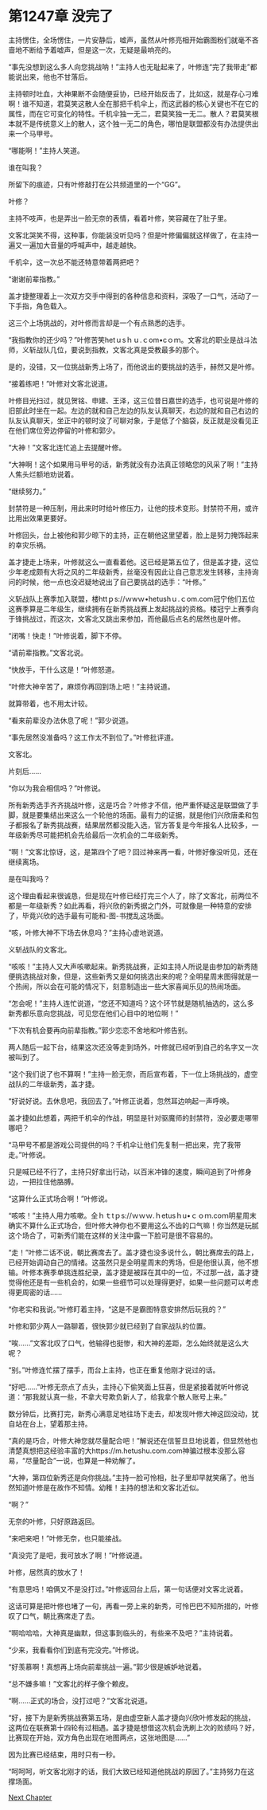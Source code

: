 # 第1247章 没完了

主持愣住，全场愣住，一片安静后，嘘声，虽然从叶修亮相开始霸图粉们就毫不吝啬地不断给予着嘘声，但是这一次，无疑是最响亮的。

“事先没想到这么多人向您挑战呐！”主持人也无耻起来了，叶修连“完了我带走”都能说出来，他也不甘落后。

主持顿时吐血，大神果断不会随便妥协，已经开始反击了，比如这，就是存心刁难啊！谁不知道，君莫笑这散人全在那把千机伞上，而这武器的核心关键也不在它的属性，而在它可变化的特性。千机伞独一无二，君莫笑独一无二。散人？君莫笑根本就不是传统意义上的散人，这个独一无二的角色，哪怕是联盟都没有办法提供出来一个马甲号。

“哪能啊！”主持人笑道。

谁在叫我？

所留下的痕迹，只有叶修敲打在公共频道里的一个“GG”。

叶修？

主持不吱声，也是弄出一脸无奈的表情，看着叶修，笑容藏在了肚子里。

文客北哭笑不得，这种事，你能装没听见吗？但是叶修偏偏就这样做了，在主持一遍又一遍加大音量的呼喊声中，越走越快。

千机伞，这一次总不能还特意带着两把吧？

“谢谢前辈指教。”

盖才捷整理着上一次双方交手中得到的各种信息和资料，深吸了一口气，活动了一下手指，角色载入。

这三个上场挑战的，对叶修而言却是一个有点熟悉的选手。

“我指教你的还少吗？”叶修苦笑hetｕsｈｕ.ｃom•cｏｍ。文客北的职业是战斗法师，义斩战队几位，要说到指教，文客北真是受教最多的那个。

是的，没错，又一位挑战新秀上场了，而他说出的要挑战的选手，赫然又是叶修。

“接着练吧！”叶修对文客北说道。

叶修目光扫过，就见贺铭、申建、王泽，这三位昔日嘉世的选手，也可说是叶修的旧部此时坐在一起。左边的就和自己左边的队友认真聊天，右边的就和自己右边的队友认真聊天，坐正中的顿时没了可聊对象，于是低了个脑袋，反正就是没看见正在他们席位旁边停留的叶修和郭少。

“大神！”文客北连忙追上去提醒叶修。

“大神啊！这个如果用马甲号的话，新秀就没有办法真正领略您的风采了啊！”主持人焦头烂额地劝说着。

“继续努力。”

封禁符是一种压制，用此来时时给叶修压力，让他的技术变形。封禁符不用，或许比用出效果更要好。

叶修回头，台上被他和郭少晾下的主持，正在朝他这里望着，脸上是努力掩饰起来的幸灾乐祸。

盖才捷走上场来，叶修就这么一直看着他。这已经是第五位了，但是盖才捷，这位少年老成颇有大将之风的二年级新秀，丝毫没有因此让自己意志发生转移，主持询问的时候，他一点也没迟疑地说出了自己要挑战的选手：“叶修。”

义斩战队上赛季加入联盟，楼httｐs://ｗwｗ•hetushｕ.ｃom.com冠宁他们五位这赛季算是二年级生，继续拥有在新秀挑战赛上发起挑战的资格。楼冠宁上赛季向于锋挑战过，而这次，文客北又跳出来参加，而他最后点名的居然也是叶修。

“闭嘴！快走！”叶修说着，脚下不停。

“请前辈指教。”文客北说。

“快放手，干什么这是！”叶修怒道。

“叶修大神辛苦了，麻烦你再回到场上吧！”主持说道。

就算带着，也不用太计较。

“看来前辈没办法休息了呢！”郭少说道。

“事先居然没准备吗？这工作太不到位了。”叶修批评道。

文客北。

片刻后……

“你以为我会相信吗？”叶修说。

所有新秀选手齐齐挑战叶修，这是巧合？叶修才不信，他严重怀疑这是联盟做了手脚，就是要集结出来这么一个轮他的场面。最有力的证据，就是他们兴欣唐柔和包子都报名了新秀挑战赛，结果居然都没能入选，官方答复是今年报名人比较多，一年级新秀尽可能把机会先给最后一次机会的二年级新秀。

“啊！”文客北惊讶，这，是第四个了吧？回过神来再一看，叶修好像没听见，还在继续离场。

是在叫我吗？

这个理由看起来很诚恳，但是现在叶修已经打完三个人了，除了文客北，前两位不都是一年级新秀？如此再看，将兴欣的新秀据之门外，可就像是一种特意的安排了，毕竟兴欣的选手最有可能和-图-书搅乱这场面。

“咳，叶修大神不下场去休息吗？”主持心虚地说道。

义斩战队的文客北。

“咳咳！”主持人又大声咳嗽起来。新秀挑战赛，正如主持人所说是由参加的新秀随便挑选挑战对象，但是，这些新秀又是如何挑选出来的呢？全明星周末图得就是一个热闹，所以会在可能的情况下，刻意制造出一些大家喜闻乐见的热闹场面。

“怎会呢！”主持人连忙说道，“您还不知道吗？这个环节就是随机抽选的，这么多新秀都乐意向您挑战，可见您在他们心目中的地位啊！”

“下次有机会要再向前辈指教。”郭少恋恋不舍地和叶修告别。

两人随后一起下台，结果这次还没等走到场外，叶修就已经听到自己的名字又一次被叫到了。

“这个我们说了也不算啊！”主持一脸无奈，而后宣布着，下一位上场挑战的，虚空战队的二年级新秀，盖才捷。

“好说好说。去休息吧，我回去了。”叶修正说着，忽然耳边响起一声呼唤。

盖才捷如此想着，两把千机伞的作战，明显是针对驱魔师的封禁符，没必要走哪带哪吧？

“马甲号不都是游戏公司提供的吗？千机伞让他们先复制一把出来，完了我带走。”叶修说。

只是喊已经不行了，主持只好拿出行动，以百米冲锋的速度，瞬间追到了叶修身边，一把拉住他胳膊。

“这算什么正式场合啊！”叶修说。

“咳咳！”主持人用力咳嗽。全ｈｔtｐs://ｗｗｗ.ｈetusｈu•ｃｏｍ.coｍ明星周末确实不算什么正式场合，但叶修大神你也不要用这么不齿的口气嘛！你当然是玩腻这个场合了，可新秀们能在这样的关注中露一下脸可是很不容易的。

“走！”叶修二话不说，朝比赛席去了。盖才捷也没多说什么，朝比赛席去的路上，已经开始调动自己的情绪。这虽然只是全明星周末的秀场，但是他很认真，他不想输。叶修本赛季单挑连胜纪录，盖才捷是被踩在其中的一位，不过那一战，盖才捷觉得他还是有一些机会的，如果一些细节可以处理得更好，如果一些问题可以考虑得更周密的话……

“你老实和我说。”叶修盯着主持，“这是不是霸图特意安排然后玩我的？”

叶修和郭少两人一路聊着，很快郭少就已经到了自家战队的位置。

“唉……”文客北叹了口气，他输得也挺惨，和大神的差距，怎么始终就是这么大呢？

“别。”叶修连忙摆了摆手，而台上主持，也正在重复他刚才说过的话。

“好吧……”叶修无奈点了点头，主持心下偷笑面上狂喜，但是紧接着就听叶修说道：“那我就认真一些，不拿大号欺负新人了，给我拿个散人账号上来。”

数分钟后，比赛打完，新秀心满意足地往场下走去，却发现叶修大神这回没动，犹自站在台上，望着那主持。

“真的是巧合，叶修大神您就尽量配合吧！”解说还在信誓旦旦地说着，但显然他也清楚真想把这经验丰富的大https://m.hetushu.com.com神骗过根本没那么容易，“尽量配合”一说，也算是一种劝解了。

“大神，第四位新秀还是向你挑战。”主持一脸可怜相，肚子里却早就笑痛了。他当然知道叶修是在故作不知情。幼稚！主持的想法和文客北近似。

“啊？”

无奈的叶修，只好原路返回。

“来吧来吧！”叶修无奈，也只能接战。

“真没完了是吧，我可放水了啊！”叶修说道。

叶修，居然真的放水了！

“有意思吗！咱俩又不是没打过。”叶修返回台上后，第一句话便对文客北说着。

这话可算是把叶修也堵了一句，再看一旁上来的新秀，可怜巴巴不知所措的，叶修叹了口气，朝比赛席走了去。

“啊哈哈哈，大神真是幽默，但这事到临头的，有些来不及吧？”主持说着。

“少来，我看看你们到底有完没完。”叶修说。

“好羡慕啊！真想再上场向前辈挑战一遍。”郭少很是嫉妒地说着。

“总不嫌多嘛！”文客北的样子像个赖皮。

“啊……正式的场合，没打过吧？”文客北说道。

“好，接下为是新秀挑战赛第五场，是由虚空新人盖才捷向兴欣叶修发起的挑战，这两位在联赛第十四轮有过相遇。盖才捷是想借这次机会洗刷上次的败绩吗？好，比赛现在开始，双方角色出现在地图两点，这张地图是……”

因为比赛已经结束，用时只有一秒。

“呵呵呵，听文客北刚才的话，我们大致已经知道他挑战的原因了。”主持努力在这撑场面。



[Next Chapter](%E7%AC%AC1248%E7%AB%A0%20%E4%B8%80%E8%B5%B7%E4%B8%8A%E5%90%A7.md)